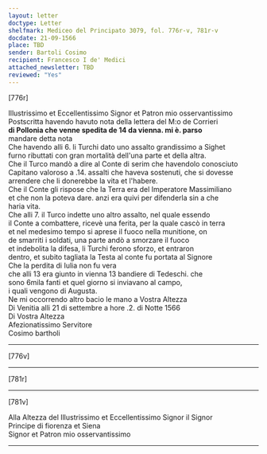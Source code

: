 ```yaml
---
layout: letter
doctype: Letter
shelfmark: Mediceo del Principato 3079, fol. 776r-v, 781r-v
docdate: 21-09-1566
place: TBD
sender: Bartoli Cosimo
recipient: Francesco I de' Medici
attached_newsletter: TBD
reviewed: "Yes"
---
```


[776r]  
  
  
Illustrissimo et Eccellentissimo Signor et Patron mio osservantissimo  
Postscritta havendo havuto nota della lettera del M:o de Corrieri  
<strong>di Pollonia che venne spedita de 14 da vienna. mi è. parso</strong>  
mandare detta nota  
Che havendo alli 6. li Turchi dato uno assalto grandissimo a Sighet  
furno ributtati con gran mortalità dell'una parte et della altra.  
Che il Turco mandò a dire al Conte di serim che havendolo conosciuto  
Capitano valoroso a .14. assalti che haveva sostenuti, che si dovesse  
arrendere che li donerebbe la vita et l'habere.  
Che il Conte gli rispose che la Terra era del Imperatore Massimiliano  
et che non la poteva dare. anzi era quivi per difenderla sin a che  
haria vita.  
Che alli 7. il Turco indette uno altro assalto, nel quale essendo  
il Conte a combattere, ricevè una ferita, per la quale cascò in terra  
et nel medesimo tempo si aprese il fuoco nella munitione, on  
de smarriti i soldati, una parte andò a smorzare il fuoco  
et indebolita la difesa, li Turchi ferono sforzo, et entraron  
dentro, et subito tagliata la Testa al conte fu portata al Signore  
Che la perdita di Iulia non fu vera  
che alli 13 era giunto in vienna 13 bandiere di Tedeschi. che  
sono 6mila fanti et quel giorno si inviavano al campo,  
i quali vengono di Augusta.  
Ne mi occorrendo altro bacio le mano a Vostra Altezza  
Di Venitia alli 21 di settembre a hore .2. di Notte 1566  
Di Vostra Altezza  
Afezionatissimo Servitore  
Cosimo bartholi  
  
---  

[776v]  
  
  
  
---  

[781r]  
  
  
  
---  

[781v]  
  
  
Alla Altezza del Illustrissimo et Eccellentissimo Signor il Signor  
Principe di fiorenza et Siena  
Signor et Patron mio osservantissimo  
  
---  

